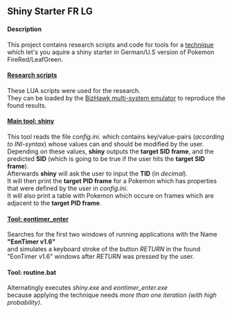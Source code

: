 ## Shiny Starter FR LG

#### Description
This project contains research scripts and code for tools for a [technique](https://www.reddit.com/r/pokemonrng/comments/btj6iq/rnging_a_shiny_starter_in_fireredleafgreen/)  
which let's you aquire a shiny starter in German/U.S version of Pokemon FireRed/LeafGreen.

#### [Research scripts](./scripts)
These LUA scripts were used for the research.  
They can be loaded by the [BizHawk multi-system emulator](https://github.com/TASVideos/BizHawk) to reproduce the found results.

#### [Main tool: shiny](./shiny)
This tool reads the file _config.ini._ which contains key/value-pairs (_according to INI-syntax_) whose values can and should be modified by the user.  
Depending on these values, **shiny** outputs the **target SID frame**, and the predicted **SID** (which is going to be true if the user hits the **target SID frame**).  
Afterwards **shiny** will ask the user to input the **TID** (in _decimal_).  
It will then print the **target PID frame** for a Pokemon which has properties that were defined by the user in _config.ini_.  
It will also print a table with Pokemon which occure on frames which are adjacent to the **target PID frame**.

#### [Tool: eontimer_enter](./eontimer_enter)
Searches for the first two windows of running applications with the Name **"EonTimer v1.6"**  
and simulates a keyboard stroke of the button _RETURN_ in the found "EonTimer v1.6" windows after _RETURN_ was pressed by the user.
  
#### Tool: routine.bat
Alternatingly executes _shiny.exe_ and _eontimer_enter.exe_  
because applying the technique needs _more than one iteration (with high probability)_.